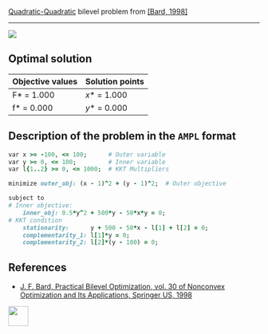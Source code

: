 [Quadratic-Quadratic](/BASBLib/QP-QP-problems) bilevel problem from [\[Bard, 1998\]][Bard, 1998]

---

![](/BASBLib/images/b_1998_05_eq.jpg)

## Optimal solution

Objective values   | Solution points         |
------------------ | ----------------------- |
F* = 1.000         | _x_* = 1.000            |
f* = 0.000         | _y_* = 0.000            |

## Description of the problem in the `AMPL` format

```ruby
var x >= -100, <= 100;      # Outer variable
var y >= 0, <= 100;         # Inner variable
var l{1..2} >= 0, <= 1000;  # KKT Multipliers

minimize outer_obj: (x - 1)^2 + (y - 1)^2;  # Outer objective

subject to
# Inner objective:
    inner_obj: 0.5*y^2 + 500*y - 50*x*y = 0;
# KKT condition
    stationarity:      y + 500 - 50*x - l[1] + l[2] = 0;
    complementarity_1: l[1]*y = 0;
    complementarity_2: l[2]*(y - 100) = 0;
```

##  References

 - [J. F. Bard, Practical Bilevel Optimization, vol. 30 of Nonconvex Optimization and Its Applications, Springer US, 1998](https://doi.org/10.1007/978-1-4757-2836-1)

[<img src="http://www.interupgrade.com/images/pfeil-backbutton.png" width="40" height="40">](/BASBLib/QP-QP-problems "Back to summary of QP-QP bilevel problems")

[Bard, 1998]: https://doi.org/10.1007/978-1-4757-2836-1